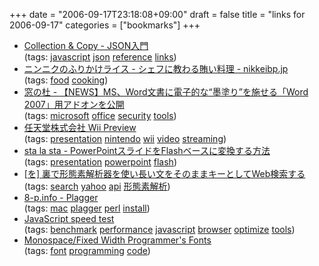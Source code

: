+++
date = "2006-09-17T23:18:08+09:00"
draft = false
title = "links for 2006-09-17"
categories = ["bookmarks"]
+++

<ul class="delicious">
	<li>
		<div class="delicious-link"><a href="http://d.hatena.ne.jp/brazil/20050915/1126709945">Collection & Copy - JSON入門</a></div>
		<div class="delicious-tags">(tags: <a href="http://del.icio.us/nobu666/javascript">javascript</a> <a href="http://del.icio.us/nobu666/json">json</a> <a href="http://del.icio.us/nobu666/reference">reference</a> <a href="http://del.icio.us/nobu666/links">links</a>)</div>
	</li>
	<li>
		<div class="delicious-link"><a href="http://www.nikkeibp.co.jp/style/life/joy/chef/060914_ail/">ニンニクのふりかけライス - シェフに教わる賄い料理 - nikkeibp.jp</a></div>
		<div class="delicious-tags">(tags: <a href="http://del.icio.us/nobu666/food">food</a> <a href="http://del.icio.us/nobu666/cooking">cooking</a>)</div>
	</li>
	<li>
		<div class="delicious-link"><a href="http://www.forest.impress.co.jp/article/2006/09/15/word2007redaction.html">窓の杜 - 【NEWS】MS、Word文書に電子的な“墨塗り”を施せる「Word 2007」用アドオンを公開</a></div>
		<div class="delicious-tags">(tags: <a href="http://del.icio.us/nobu666/microsoft">microsoft</a> <a href="http://del.icio.us/nobu666/office">office</a> <a href="http://del.icio.us/nobu666/security">security</a> <a href="http://del.icio.us/nobu666/tools">tools</a>)</div>
	</li>
	<li>
		<div class="delicious-link"><a href="http://www.irwebcasting.com/060914/01/">任天堂株式会社 Wii Preview</a></div>
		<div class="delicious-tags">(tags: <a href="http://del.icio.us/nobu666/presentation">presentation</a> <a href="http://del.icio.us/nobu666/nintendo">nintendo</a> <a href="http://del.icio.us/nobu666/wii">wii</a> <a href="http://del.icio.us/nobu666/video">video</a> <a href="http://del.icio.us/nobu666/streaming">streaming</a>)</div>
	</li>
	<li>
		<div class="delicious-link"><a href="http://d.hatena.ne.jp/starocker/20060917/p1">sta la sta - PowerPointスライドをFlashベースに変換する方法</a></div>
		<div class="delicious-tags">(tags: <a href="http://del.icio.us/nobu666/presentation">presentation</a> <a href="http://del.icio.us/nobu666/powerpoint">powerpoint</a> <a href="http://del.icio.us/nobu666/flash">flash</a>)</div>
	</li>
	<li>
		<div class="delicious-link"><a href="http://nais.to/~yto/clog/2006-09-17-1.html">[を] 裏で形態素解析器を使い長い文をそのままキーとしてWeb検索する</a></div>
		<div class="delicious-tags">(tags: <a href="http://del.icio.us/nobu666/search">search</a> <a href="http://del.icio.us/nobu666/yahoo">yahoo</a> <a href="http://del.icio.us/nobu666/api">api</a> <a href="http://del.icio.us/nobu666/形態素解析">形態素解析</a>)</div>
	</li>
	<li>
		<div class="delicious-link"><a href="http://8-p.info/Plagger/">8-p.info - Plagger</a></div>
		<div class="delicious-tags">(tags: <a href="http://del.icio.us/nobu666/mac">mac</a> <a href="http://del.icio.us/nobu666/plagger">plagger</a> <a href="http://del.icio.us/nobu666/perl">perl</a> <a href="http://del.icio.us/nobu666/install">install</a>)</div>
	</li>
	<li>
		<div class="delicious-link"><a href="http://www.jorendorff.com/articles/javascript/speed-test.html">JavaScript speed test</a></div>
		<div class="delicious-tags">(tags: <a href="http://del.icio.us/nobu666/benchmark">benchmark</a> <a href="http://del.icio.us/nobu666/performance">performance</a> <a href="http://del.icio.us/nobu666/javascript">javascript</a> <a href="http://del.icio.us/nobu666/browser">browser</a> <a href="http://del.icio.us/nobu666/optimize">optimize</a> <a href="http://del.icio.us/nobu666/tools">tools</a>)</div>
	</li>
	<li>
		<div class="delicious-link"><a href="http://www.lowing.org/fonts/">Monospace/Fixed Width Programmer's Fonts</a></div>
		<div class="delicious-tags">(tags: <a href="http://del.icio.us/nobu666/font">font</a> <a href="http://del.icio.us/nobu666/programming">programming</a> <a href="http://del.icio.us/nobu666/code">code</a>)</div>
	</li>
</ul>
